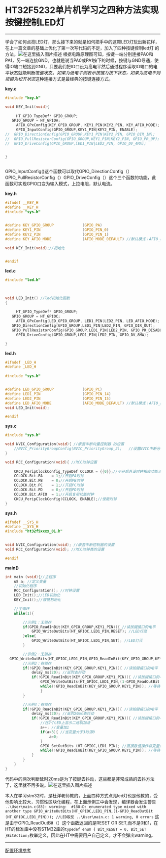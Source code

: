 # HT32F5232单片机学习之四种方法实现按键控制LED灯




------

学会了如何点亮LED灯，那么接下来的就是如何把手中的这颗LED灯玩出新花样，在上一篇文章的基础上优化了第一次写代码的不足，加入了四种按键控制led灯 的方法。![在这里插入图片描述](https://img-blog.csdnimg.cn/20200216224915803.png?x-oss-process=image/watermark,type_ZmFuZ3poZW5naGVpdGk,shadow_10,text_aHR0cHM6Ly9ibG9nLmNzZG4ubmV0L09sZEh1YW5nQw==,size_16,color_FFFFFF,t_70)
根据电路原理图可知，按键一端分别连接PA0和PA1，另一端连接GND。也就是说当PA0或PA1按下的时候，按键与GND导通，使得IO端口短接到GND，只要我们把IO口设为高电平然后通过程序读取IO端口的电平状态就能判断按键状态，*如果为低电平则表示按键为按下状态，如果为高电平则按键为松开状态*这种连接方式是最经典的按键连接方式。

**key.c**
```c
#include "key.h"

void KEY_Init(void){ 
	
	 HT_GPIO_TypeDef* GPIO_GROUP;                                                 //枚举
   GPIO_GROUP = HT_GPIOA;                                                       //以后只要修改这里即可                                    
	 AFIO_GPxConfig(KEY_GPIO_GROUP, KEY1_PIN|KEY2_PIN, KEY_AFIO_MODE);            //配置AFIO模式	
	 GPIO_InputConfig(GPIO_GROUP,KEY1_PIN|KEY2_PIN, ENABLE);	                     //输入使能函数，此函数可实现GPIO口变为输入模式，上拉电阻，默认电流。因此这个函数可替换以下三个被注释的函数
//  GPIO_DirectionConfig(GPIO_GROUP,KEY1_PIN|KEY2_PIN, GPIO_DIR_IN);             //配置GPIO模式：GPIO_DIR_OUT输出orGPIO_DIR_IN输入                                                                             */
//  GPIO_PullResistorConfig(GPIO_GROUP,KEY1_PIN|KEY2_PIN, GPIO_PR_UP);           //上拉电阻，使IO口为高电平
//	GPIO_DriveConfig(GPIO_GROUP,LED1_PIN|LED2_PIN, GPIO_DV_4MA);                 //选择指定GPIO引脚的驱动电流，可选GPIO_DV_4/8/12/16MA 


}
 
```
GPIO_InputConfig()这个函数可以取代GPIO_DirectionConfig（） GPIO_PullResistorConfig（）GPIO_DriveConfig（）这个三个函数的功能，此函数可实现GPIO口变为输入模式，上拉电阻，默认电流。


**key.h**
```c
#ifndef __KEY_H
#define __KEY_H	 
#include "sys.h"


#define KEY_GPIO_GROUP             (GPIO_PA)
#define KEY1_PIN                   (GPIO_PIN_0)
#define KEY2_PIN                   (GPIO_PIN_1)
#define KEY_AFIO_MODE              (AFIO_MODE_DEFAULT) //默认模式：AFIO_MODE_DEFAULT ，AFIO_MODE_1~15对应模式1~15

void KEY_Init(void);//初始化

		 				    
#endif

```
**led.c**
```c
#include "led.h"
 

 
void LED_Init() //led初始化函数
{
	
	 HT_GPIO_TypeDef* GPIO_GROUP;                                                 //枚举
   GPIO_GROUP = HT_GPIOC;                                                       //以后只要修改这里即可 
 	 AFIO_GPxConfig(LED_GPIO_GROUP, LED1_PIN|LED2_PIN, LED_AFIO_MODE);            //配置AFIO模式	
   GPIO_DirectionConfig(GPIO_GROUP,LED1_PIN|LED2_PIN, GPIO_DIR_OUT);            //配置GPIO模式：GPIO_DIR_OUT输出orGPIO_DIR_IN输入                                                                              */
   GPIO_PullResistorConfig(GPIO_GROUP,LED1_PIN|LED2_PIN, GPIO_PR_DISABLE);      //上拉电阻，使IO口为高电平
	 GPIO_DriveConfig(GPIO_GROUP,LED1_PIN|LED2_PIN, GPIO_DV_8MA);                 //选择指定GPIO引脚的驱动电流，可选GPIO_DV_4/8/12/16MA 

}


```

**led.h**

```c
#ifndef _LED_H
#define _LED_H
 
#include "sys.h"


#define LED_GPIO_GROUP             (GPIO_PC)
#define LED1_PIN                   (GPIO_PIN_14)
#define LED2_PIN                   (GPIO_PIN_15)
#define LED_AFIO_MODE              (AFIO_MODE_DEFAULT) //默认模式：AFIO_MODE_DEFAULT ，AFIO_MODE_1~15对应模式1~15
void LED_Init(void);

#endif
```
**sys.c**
```c
#include "sys.h"

void NVIC_Configuration(void){ //嵌套中断向量控制器 的设置
    //NVIC_PriorityGroupConfig(NVIC_PriorityGroup_2);	//设置NVIC中断分组2:2位抢占优先级，2位响应优先级
}

void RCC_Configuration(void){ //RCC时钟设置  
	
	CKCU_PeripClockConfig_TypeDef CCLOCK = {{0}};//不开启外设时钟相应功能无法使用
	CCLOCK.Bit.PA    = 1;//开启PA时钟
	CCLOCK.Bit.PB    = 0;//开启PB时钟
	CCLOCK.Bit.PC    = 1;//开启PC时钟
	CCLOCK.Bit.PD    = 0;//开启PD时钟
	CCLOCK.Bit.AFIO  = 1;//开启复用功能时钟
	CKCU_PeripClockConfig(CCLOCK, ENABLE);//使能时钟
}

```
**sys.h**
```c
#ifndef __SYS_H
#define __SYS_H	
#include "ht32f5xxxx_01.h"
																	    

void NVIC_Configuration(void); //嵌套中断控制器的设置
void RCC_Configuration(void); //RCC时钟类的设置

#endif

```

**main()**

```c
int main (void){//主程序
	u8 a; //定义变量
	//初始化程序
	RCC_Configuration(); //时钟设置
	LED_Init();//LED初始化
	KEY_Init();//按键初始化

	//主循环
	while(1){

		//示例1：无锁存
		if(GPIO_ReadInBit(KEY_GPIO_GROUP,KEY1_PIN)){ //读按键接口的电平
			GPIO_WriteOutBits(HT_GPIOC,LED1_PIN,RESET); //LED灯亮 
		}else{	
        	GPIO_WriteOutBits(HT_GPIOC,LED1_PIN,SET); //LED灯灭
		}

		//示例2：无锁存
  GPIO_WriteOutBits(HT_GPIOC,LED1_PIN,GPIO_ReadInBit(KEY_GPIO_GROUP,KEY1_PIN));
		//示例3：有锁存
		if(!GPIO_ReadInBit(KEY_GPIO_GROUP,KEY1_PIN)){ //读按键接口的电平
			delay_ms(20); //延时去抖动
			if(!GPIO_ReadInBit(KEY_GPIO_GROUP,KEY1_PIN)){ //读按键接口的电平
				GPIO_WriteOutBits(HT_GPIOC,LED1_PIN,(1-GPIO_ReadOutBit (HT_GPIOC,LED1_PIN))); //LED取反
				while(!GPIO_ReadInBit(KEY_GPIO_GROUP,KEY1_PIN)); //等待按键松开 
				}
		}

		//示例4：有锁存
		if(!GPIO_ReadInBit(KEY_GPIO_GROUP,KEY1_PIN)){ //读按键接口的电平
			delay_ms(20); //延时20ms去抖动
			if(!GPIO_ReadInBit(KEY_GPIO_GROUP,KEY1_PIN)){ //读按键接口的电平
				//在2个LED上显示二进制加法
				a++; //变量加1
				if(a>3){ //当变量大于3时清0
					a=0; 
				}
				GPIO_SetOutBits (HT_GPIOC,LED1_PIN); //直接数值操作将变量值写入LED（LED在GPIOB组的PB0和PB1上）
				while(!GPIO_ReadInBit(KEY_GPIO_GROUP,KEY1_PIN)); //等待按键松开 
			}
		}
	}
}

```

代码中的两次判断延时20ms是为了按键去抖动，这些都是非常成熟的去抖方法了，这里就不再多说。![在这里插入图片描述](https://imgconvert.csdnimg.cn/aHR0cHM6Ly9zczAuYmFpZHUuY29tLzZPTldzamlwMFFJWjh0eWhucS9pdC91PTg4MzU5MzU0MCwxNTg2MDA0OTQ3JmZtPTE3MyZhcHA9NDkmZj1KUEVH?x-oss-process=image/format,png)

本人在学习stm32时，是杜洋老师教的，上面四种方式点亮led灯也是他教的，受他影响比较大，习惯性区块化编程，在上面示例三中会发现，编译器会发生警告
`..\User\main.c(83): warning:  #188-D: enumerated type mixed with another type
  				GPIO_WriteOutBits(HT_GPIOC,LED1_PIN,(1-GPIO_ReadOutBit (HT_GPIOC,LED1_PIN))); //LED取反
..\User\main.c: 1 warning, 0 errors`
这是由于GPIO_ReadOutBit（）这个函数返回的是RESET OR SET,而不是0和1，在HT的标准库中没有STM32库的`typedef enum
{ Bit_RESET = 0,
  Bit_SET
}BitAction;`枚举定义，因此在HT中需要用户自己定义。才不会弹出warning。

------

[^undefined]:

[配置环境参考](https://blog.csdn.net/fengge2018/article/details/104058625)
